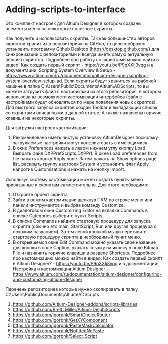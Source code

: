 # Adding-scripts-to-interface
Это комплект настроек для Altium Designer в котором созданы элементы меню на некоторые полезные скрипты. 

Как получить и использовать скрипты:
Так как большинство авторов скриптов хранит их в репозиториях на GitHub, то целесообразно установить программу Github Desktop (https://desktop.github.com/) для синхронизации с репозиториями и всегда иметь самую актуальную версию скриптов.
Подробнее про работу со скриптами можно найти в видео: Как создать первый скрипт - https://youtu.be/P9qXXIj3vqg
и в документации: Scripting System Overview & Setup - https://www.altium.com/ru/documentation/altium-designer/scripting-system-overview-setup-ad.
Если скрипты будут храниться на рабочей машине в папке C:\Users\Public\Documents\Altium\ADScripts, то вы можете загрузить файл с настройками из этого репозитория, в котором использованы возможности кастомизации интерфейса (файл с настройками будет обновляться по мере появления новых скриптов). Для быстрого запуска скриптов создан Toolbar и выпадающий список со скриптами описанными в данной статье. А также назначены горячие клавиши на некоторые скрипты.  

Для загрузки настроек кастомизации:
1. Рекомендовано иметь чистую установку AltiumDesigner поскольку загружаемые настройки могут конфликтовать с имеющимися.
2. В окне Preferences нажать в левом нижнем углу кнопку Load. Выбрать файл DXPPrefScripts.DXPPrf. В окне Load preferences from file нажать кнопку Apply none. Затем нажать на Show options page list, раскрыть группу настроек System и установить флаг Apply напротив Customizations и нажать на кнопку Import.

Используя систему кастомизации можно создать пункты меню привязанные к скриптам самостоятельно. Для этого необходимо:
1. Откройте проект скрипта
2. Зайти в режим кастомизации щелкнув ПКМ по строке меню или панели инструментов и выбрав команду Customize. 
3. В диалоговом окне Customizing Editor на вкладке Commands в списке Categories выберите пункт Scripts. 
4. В списке Commands найдите стартовую процедуру для запуска скрипта (обычно это main, StartScript, Run или другая процедура с похожим названием). Затем левой кнопкой мыши перетяните стартовую процедуру скрипта в необходимый пункт меню.
5. В открывшемся окне Edit Command можно указать свое название для кнопки в поле Caption, указать ссылку на иконку в поле Bitmap File и назначить горячие клавиши в разделе Shortcuts.
Подробнее про кастомизацию можно найти в видео: Как создать первый скрипт в Altium Designer? - https://youtu.be/P9qXXIj3vqg
и в документации: Настройка и кастомизация Altium Designer - https://www.altium.com/ru/documentation/altium-designer/configuring-and-customizing-altium-designer

Перечень репозиториев которые нужно скопировать в папку C:\Users\Public\Documents\Altium\ADScripts
1. https://github.com/Altium-Designer-addons/scripts-libraries
2. https://github.com/BrettLMiller/Altium-DelphiScripts
3. https://github.com/igorpnk/SmartChoiceRouter
4. https://github.com/igorpnk/GetXYComponent
5. https://github.com/igorpnk/PasteMaskCalculator
6. https://github.com/igorpnk/NofittedNoPaste
7. https://github.com/igorpnk/Select_Script
